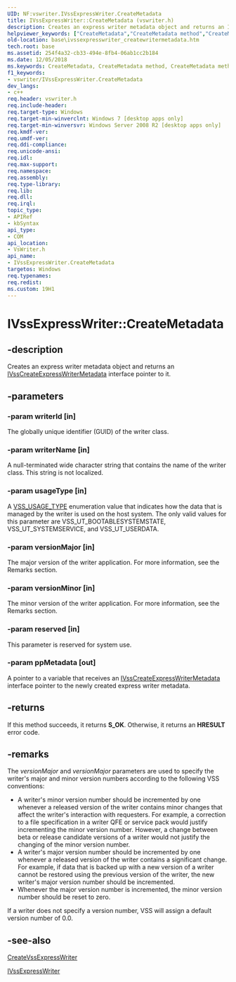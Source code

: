 ```yaml
---
UID: NF:vswriter.IVssExpressWriter.CreateMetadata
title: IVssExpressWriter::CreateMetadata (vswriter.h)
description: Creates an express writer metadata object and returns an IVssCreateExpressWriterMetadata interface pointer to it.
helpviewer_keywords: ["CreateMetadata","CreateMetadata method","CreateMetadata method","IVssExpressWriter interface","IVssExpressWriter interface","CreateMetadata method","IVssExpressWriter.CreateMetadata","IVssExpressWriter::CreateMetadata","base.ivssexpresswriter_createwritermetadata","vswriter/IVssExpressWriter::CreateMetadata"]
old-location: base\ivssexpresswriter_createwritermetadata.htm
tech.root: base
ms.assetid: 254f4a32-cb33-494e-8fb4-06ab1cc2b184
ms.date: 12/05/2018
ms.keywords: CreateMetadata, CreateMetadata method, CreateMetadata method,IVssExpressWriter interface, IVssExpressWriter interface,CreateMetadata method, IVssExpressWriter.CreateMetadata, IVssExpressWriter::CreateMetadata, base.ivssexpresswriter_createwritermetadata, vswriter/IVssExpressWriter::CreateMetadata
f1_keywords:
- vswriter/IVssExpressWriter.CreateMetadata
dev_langs:
- c++
req.header: vswriter.h
req.include-header: 
req.target-type: Windows
req.target-min-winverclnt: Windows 7 [desktop apps only]
req.target-min-winversvr: Windows Server 2008 R2 [desktop apps only]
req.kmdf-ver: 
req.umdf-ver: 
req.ddi-compliance: 
req.unicode-ansi: 
req.idl: 
req.max-support: 
req.namespace: 
req.assembly: 
req.type-library: 
req.lib: 
req.dll: 
req.irql: 
topic_type:
- APIRef
- kbSyntax
api_type:
- COM
api_location:
- VsWriter.h
api_name:
- IVssExpressWriter.CreateMetadata
targetos: Windows
req.typenames: 
req.redist: 
ms.custom: 19H1
---
```


# IVssExpressWriter::CreateMetadata


## -description


Creates an express writer metadata object and returns an <a href="https://docs.microsoft.com/windows/desktop/api/vswriter/nl-vswriter-ivsscreateexpresswritermetadata">IVssCreateExpressWriterMetadata</a> interface pointer to it.


## -parameters




### -param writerId [in]

The globally unique identifier (GUID) of the writer class.


### -param writerName [in]

A null-terminated wide character string that contains the name of the writer class. This string is not localized.


### -param usageType [in]

A <a href="https://docs.microsoft.com/windows/desktop/api/vswriter/ne-vswriter-vss_usage_type">VSS_USAGE_TYPE</a> enumeration value that indicates how the data that is managed by the writer is used on the host system. The only valid values for this parameter are VSS_UT_BOOTABLESYSTEMSTATE, VSS_UT_SYSTEMSERVICE, and VSS_UT_USERDATA.


### -param versionMajor [in]

The major version of the writer application. For more information, see the Remarks section.


### -param versionMinor [in]

The minor version of the writer application. For more information, see the Remarks section.


### -param reserved [in]

This parameter is reserved for system use.


### -param ppMetadata [out]

A pointer to a variable that receives an <a href="https://docs.microsoft.com/windows/desktop/api/vswriter/nl-vswriter-ivsscreateexpresswritermetadata">IVssCreateExpressWriterMetadata</a> interface pointer to the newly created express writer metadata.


## -returns



If this method succeeds, it returns <b xmlns:loc="http://microsoft.com/wdcml/l10n">S_OK</b>. Otherwise, it returns an <b xmlns:loc="http://microsoft.com/wdcml/l10n">HRESULT</b> error code.




## -remarks



The <i>versionMajor</i> and <i>versionMajor</i> parameters are used to specify the writer's major and minor version numbers according to the following VSS conventions:

<ul>
<li>A writer's minor version number should be incremented by one whenever a released version of the writer contains minor changes that affect the writer's interaction with requesters. For example, a correction to a file specification in a writer QFE or service pack would justify incrementing the minor version number. However, a change between beta or release candidate versions of a writer would not justify the changing of the minor version number.</li>
<li>A writer's major version number should be incremented by one whenever a released version of the writer contains a significant change. For example, if data that is backed up with a new version of a writer cannot be restored using the previous version of the writer, the new writer's major version number should be incremented.</li>
<li>Whenever the major version number is incremented, the minor version number should be reset to zero.</li>
</ul>
If a writer does not specify a version number, VSS will assign a default version number of 0.0.




## -see-also




<a href="https://docs.microsoft.com/windows/desktop/api/vswriter/nf-vswriter-createvssexpresswriter">CreateVssExpressWriter</a>



<a href="https://docs.microsoft.com/windows/desktop/api/vswriter/nl-vswriter-ivssexpresswriter">IVssExpressWriter</a>
 

 

